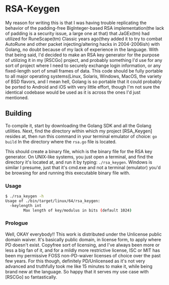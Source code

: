 # RSA-Keygen
My reason for writing this is that I was having trouble replicating the behavior of the padding-free BigInteger-based RSA implementation(the lack of padding is a security issue, a large one at that) that JaGEx(tm) had utilized for RuneScape(tm) Classic years ago(they added it to try to combat AutoRune and other packet injecting/altering hacks in 2004-2006ish) with Golang, no doubt because of my lack of experience in the language.
With that being said, I'd decided to make an RSA key generator for the purpose of utilizing it in my [RSCGo] project, and probably something I'd use for any sort of project where I need to securely exchange login information, or any fixed-length sort of small frames of data.
This code should be fully portable to all major operating systems(Linux, Solaris, Windows, MacOS, the variety of BSD flavors, and I mean hell, Golang is so portable that it could probably be ported to Android and iOS with very little effort, though I'm not sure the identical codebase would be used as it is across the ones I'd just mentioned.

## Building
To compile it, start by downloading the Golang SDK and all the Golang utilities. Next, find the directory within which my project [RSA_Keygen] resides at, then run this command in your terminal emulator of choice:
`go build`
In the directory where the `rsa.go` file is located.

This should create a binary file, which is the binary file for the RSA key generator.
On UNIX-like systems, you just open a terminal, and find the directory it's located at, and run it by typing: `./rsa_keygen`.  Windows is similar I presume, just that it's cmd.exe and not a terminal (emulator) you'd be browsing for and running this executable binary file with.

### Usage
``` sh
$ ./rsa_keygen -h
Usage of ./bin/target/linux/64/rsa_keygen:
  -keylength int
		Max length of key/modulus in bits (default 1024)
```

### Prologue
Well, OKAY everybody!!  This work is distributed under the Unlicense public domain waiver.  It's basically public domain, in license form, to apply where PD doesn't exist.  Copyfree sort of licensing, and I've always been more or less a big fan of it, and for a mildly more restrictive license, ISC or MIT has been my permissive FOSS non-PD-waiver licenses of choice over the past few years.  For this though, definitely PD/Unlicensed as it's not very advanced and truthfully took me like 15 minutes to make it, while being brand new at the language.  So happy that it serves my use case with [RSCGo] so fantastically.
